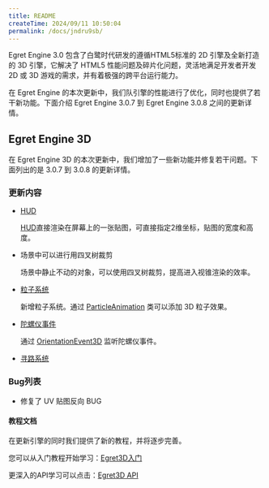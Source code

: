 ```yaml
---
title: README
createTime: 2024/09/11 10:50:04
permalink: /docs/jndru9sb/
---
```

Egret Engine 3.0 包含了白鹭时代研发的遵循HTML5标准的 2D 引擎及全新打造的 3D 引擎，它解决了 HTML5 性能问题及碎片化问题，灵活地满足开发者开发 2D 或 3D 游戏的需求，并有着极强的跨平台运行能力。

在 Egret Engine 的本次更新中，我们队引擎的性能进行了优化，同时也提供了若干新功能。下面介绍 Egret Engine 3.0.7 到 Egret Engine 3.0.8 之间的更新详情。

## Egret Engine 3D

在 Egret Engine 3D 的本次更新中，我们增加了一些新功能并修复若干问题。下面列出的是 3.0.7 到 3.0.8 的更新详情。

### 更新内容

* [HUD](http://edn.egret.com/cn/apidoc/index/name/egret3d.HUD)

	[HUD](http://edn.egret.com/cn/apidoc/index/name/egret3d.ParticleAnimation)直接渲染在屏幕上的一张贴图，可直接指定2维坐标，贴图的宽度和高度。

* 场景中可以进行用四叉树裁剪

	场景中静止不动的对象，可以使用四叉树裁剪，提高进入视锥渲染的效率。

* [粒子系统](http://edn.egret.com/cn/apidoc/index/name/egret3d.ParticleAnimation)

	新增粒子系统。通过 [ParticleAnimation](http://edn.egret.com/cn/apidoc/index/name/egret3d.ParticleAnimation) 类可以添加 3D 粒子效果。

* [陀螺仪事件](http://edn.egret.com/cn/apidoc/index/name/egret3d.OrientationEvent3D)

	通过 [OrientationEvent3D](http://edn.egret.com/cn/apidoc/index/name/egret3d.OrientationEvent3D) 监听陀螺仪事件。

* [寻路系统](http://edn.egret.com/cn/apidoc/index/name/egret3d.Navi3DEdge)

### Bug列表

* 修复了 UV 贴图反向 BUG

#### 教程文档

在更新引擎的同时我们提供了新的教程，并将逐步完善。

您可以从入门教程开始学习：[Egret3D入门](http://edn.egret.com/cn/docs/page/906)

更深入的API学习可以点击：[Egret3D API](http://edn.egret.com/cn/apidoc/index/name/egret3d.AudioManager)
